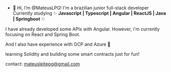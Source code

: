 - 👋 Hi, I’m @MateusLPG! I'm a brazilian junior full-stack developer
Currently studying ✨ <strong>Javascript | Typescript | Angular | ReactJS | Java | Springboot</strong> ✨

I have already developed some APIs with Angular. However, i'm currently focusing on React and Spring Boot.

And I also have experience with GCP and Azure 👀

learning Solidity and building some smart contracts just for fun!

contact: mateusleitepg@gmail.com
<!---
MateusLPG/MateusLPG is a ✨ special ✨ repository because its `README.md` (this file) appears on your GitHub profile.
You can click the Preview link to take a look at your changes.
--->
